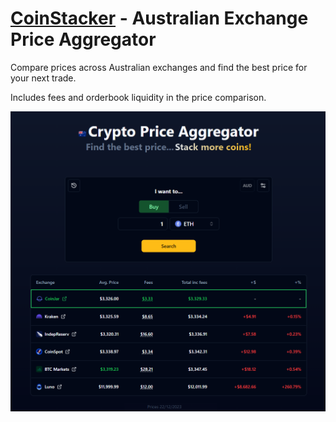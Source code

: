 # [CoinStacker](https://coinstacker.com.au) - Australian Exchange Price Aggregator

Compare prices across Australian exchanges and find the best price for your next trade.

Includes fees and orderbook liquidity in the price comparison.

![coinstacker-screenshot](./.github/screenshot.png)
